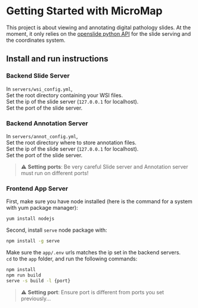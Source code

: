 # Getting Started with MicroMap

This project is about viewing and annotating digital pathology slides. At the moment, it only relies on the [openslide python API](https://openslide.org/) for the slide serving and the coordinates system.

## Install and run instructions

### Backend Slide Server

In `servers/wsi_config.yml`,\
Set the root directory containing your WSI files.\
Set the ip of the slide server (`127.0.0.1` for localhost).\
Set the port of the slide server.

### Backend Annotation Server

In `servers/annot_config.yml`,\
Set the root directory where to store annotation files.\
Set the ip of the slide server (`127.0.0.1` for localhost).\
Set the port of the slide server.

> :warning: **Setting ports**: Be very careful Slide server and Annotation server must run on different ports!

### Frontend App Server

First, make sure you have node installed (here is the command for a system with yum package manager):
```bash
yum install nodejs
```

Second, install `serve` node package with:
```bash
npm install -g serve
```

Make sure the `app/.env` urls matches the ip set in the backend servers.\
`cd` to the `app` folder, and run the following commands:
``` bash
npm install
npm run build
serve -s build -l {port}
```

> :warning: **Setting port**: Ensure port is different from ports you set previously...
